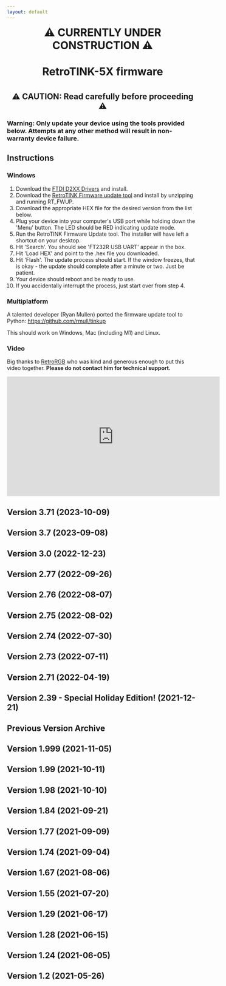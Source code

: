 ```yaml
---
layout: default
---
```


<h1 align="center" style="margin-top: 0px;">⚠️ CURRENTLY UNDER CONSTRUCTION ⚠️</h1>

<br />

<h1 align="center" style="margin-top: 0px;">RetroTINK-5X firmware</h1>

<br />

<h2 align="center" style="margin-top: 0px;">⚠️ CAUTION: Read carefully before proceeding ⚠️</h2>

### Warning: Only update your device using the tools provided below. Attempts at any other method will result in non-warranty device failure.

## Instructions️

### Windows

1. Download the [FTDI D2XX Drivers](https://ftdichip.com/wp-content/uploads/2021/08/CDM212364_Setup.zip) and install.
2. Download the [RetroTINK Firmware update tool](https://cdn.jsdelivr.net/gh/retrotink-llc/firmware@main/RetroTINK%20FW%20Tool.zip) and install by unzipping and running RT_FWUP.
3. Download the appropriate HEX file for the desired version from the list below.
4. Plug your device into your computer's USB port while holding down the 'Menu' button. The LED should be RED indicating update mode.
5. Run the RetroTINK Firmware Update tool. The installer will have left a shortcut on your desktop.
6. Hit 'Search'. You should see 'FT232R USB UART' appear in the box.
7. Hit 'Load HEX' and point to the .hex file you downloaded.
8. Hit 'Flash'. The update process should start. If the window freezes, that is okay - the update should complete after a minute or two. Just be patient.
9. Your device should reboot and be ready to use.
10. If you accidentally interrupt the process, just start over from step 4. 

### Multiplatform

A talented developer (Ryan Mullen) ported the firmware update tool to Python: https://github.com/rmull/tinkup

This should work on Windows, Mac (including M1) and Linux.

### Video

Big thanks to [RetroRGB](https://www.retrorgb.com/how-to-update-your-retrotinks-firmware.html) who was kind and generous enough to put this video together. **Please do not contact him for technical support.**

<iframe width="560" height="315" src="https://www.youtube.com/embed/Bva0JXLoq7E?si=Eobt-HF3LD1Lo89_" title="YouTube video player" frameborder="0" allow="accelerometer; autoplay; clipboard-write; encrypted-media; gyroscope; picture-in-picture; web-share" allowfullscreen></iframe>
<br/>

## Version 3.71 (2023-10-09)

## Version 3.7 (2023-09-08)

## Version 3.0 (2022-12-23)

## Version 2.77 (2022-09-26)

## Version 2.76 (2022-08-07)

## Version 2.75 (2022-08-02)

## Version 2.74 (2022-07-30)

## Version 2.73 (2022-07-11)

## Version 2.71 (2022-04-19)

## Version 2.39 - Special Holiday Edition! (2021-12-21)

## Previous Version Archive

## Version 1.999 (2021-11-05)

## Version 1.99 (2021-10-11)

## Version 1.98 (2021-10-10)

## Version 1.84 (2021-09-21)

## Version 1.77 (2021-09-09)

## Version 1.74 (2021-09-04)

## Version 1.67 (2021-08-06)

## Version 1.55 (2021-07-20)

## Version 1.29 (2021-06-17)

## Version 1.28 (2021-06-15)

## Version 1.24 (2021-06-05)

## Version 1.2 (2021-05-26)